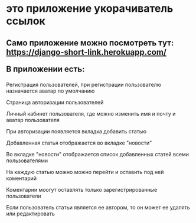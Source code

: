 # это приложение укорачиватель ссылок
## Само приложение можно посмотреть тут: https://django-short-link.herokuapp.com/ <p> В приложении есть:</p>
<p> Регистрация пользователей, при регистрации пользователю назначается аватар по умолчанию </p>
<p> Страница авторизации пользователей </p>
<p> Личный кабинет пользователя, где можно изменить имя и почту и аватар пользователя</p>
<p> При авторизации появляется вкладка добавить статью</p>
<p> Добавленная статья отображается во вкладке "новости"</p>
<p> Во вкладке "новости" отображается список добавленных статей всеми пользователями </p>
<p> На каждую статью можно можно перейти и оставить под ней коментарий </p>
<p> Коментарии моогут оставлять только зарегистрированные пользователи </p>
<p> Если пользователь статьи является ее автором, то он может ее удалять или редактировать </p>
